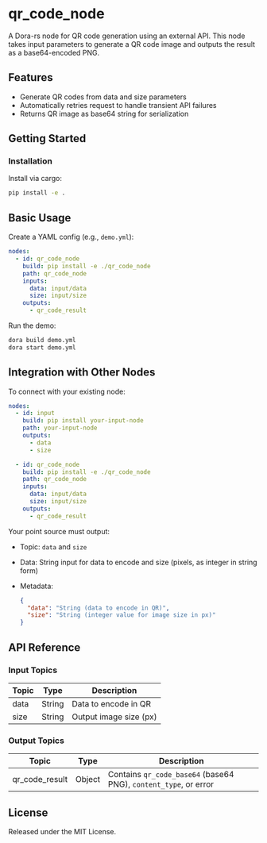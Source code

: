 # qr_code_node

A Dora-rs node for QR code generation using an external API. This node takes input parameters to generate a QR code image and outputs the result as a base64-encoded PNG.

## Features
- Generate QR codes from data and size parameters
- Automatically retries request to handle transient API failures
- Returns QR image as base64 string for serialization

## Getting Started

### Installation
Install via cargo:
```bash
pip install -e .
```

## Basic Usage

Create a YAML config (e.g., `demo.yml`):

```yaml
nodes:
  - id: qr_code_node
    build: pip install -e ./qr_code_node
    path: qr_code_node
    inputs:
      data: input/data
      size: input/size
    outputs:
      - qr_code_result
```

Run the demo:

```bash
dora build demo.yml
dora start demo.yml
```


## Integration with Other Nodes

To connect with your existing node:

```yaml
nodes:
  - id: input
    build: pip install your-input-node
    path: your-input-node
    outputs:
      - data
      - size

  - id: qr_code_node
    build: pip install -e ./qr_code_node
    path: qr_code_node
    inputs:
      data: input/data
      size: input/size
    outputs:
      - qr_code_result
```

Your point source must output:

* Topic: `data` and `size`
* Data: String input for data to encode and size (pixels, as integer in string form)
* Metadata:

  ```json
  {
    "data": "String (data to encode in QR)",
    "size": "String (integer value for image size in px)"
  }
  ```

## API Reference

### Input Topics

| Topic  | Type   | Description             |
|--------|--------|-------------------------|
| data   | String | Data to encode in QR    |
| size   | String | Output image size (px)  |

### Output Topics

| Topic           | Type   | Description                                              |
|-----------------|--------|----------------------------------------------------------|
| qr_code_result  | Object | Contains `qr_code_base64` (base64 PNG), `content_type`, or error |


## License

Released under the MIT License.
